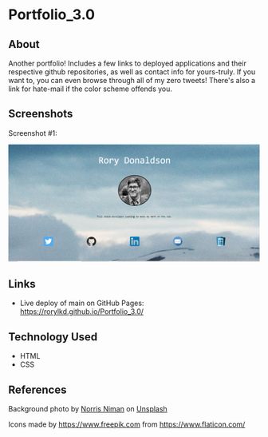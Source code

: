 # Portfolio_3.0

## About

Another portfolio! Includes a few links to deployed applications and their respective github repositories, as well as contact info for yours-truly. If you want to, you can even browse through all of my zero tweets! There's also a link for hate-mail if the color scheme offends you.

## Screenshots

Screenshot #1:

![Screenshot #1:](assets/screenshotPortfolio.png)


## Links

- Live deploy of main on GitHub Pages: https://rorylkd.github.io/Portfolio_3.0/ 


## Technology Used

- HTML
- CSS


## References

Background photo by [Norris Niman](https://unsplash.com/@norrisniman?utm_source=unsplash&utm_medium=referral&utm_content=creditCopyText") on [Unsplash](https://unsplash.com/s/photos/minimalist-fractal?utm_source=unsplash&utm_medium=referral&utm_content=creditCopyText)

Icons made by <https://www.freepik.com> from <https://www.flaticon.com/>

